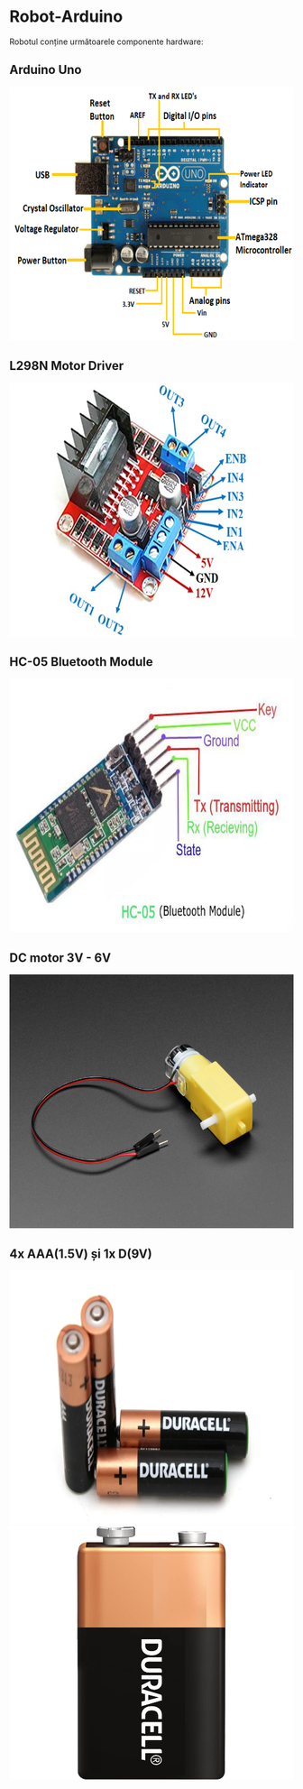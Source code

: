 # Robot-Arduino

Robotul conține următoarele componente hardware:

## Arduino Uno

<img src="imagini/arduino-uno2.png" width="600" height="450">


## L298N Motor Driver

<img src="imagini/L298N-Module-Pinout.jpg" width="600" height="450">


## HC-05 Bluetooth Module 

<img src="imagini/HC-051.jpg" width="600" height="450">


## DC motor 3V - 6V

<img src="imagini/DCmotor.jpg" width="600" height="450">


## 4x AAA(1.5V) și 1x D(9V)

<img src="imagini/4AAA.jpg" width="600" height="450">
<img src="imagini/D.jpg" width="600" height="450">



